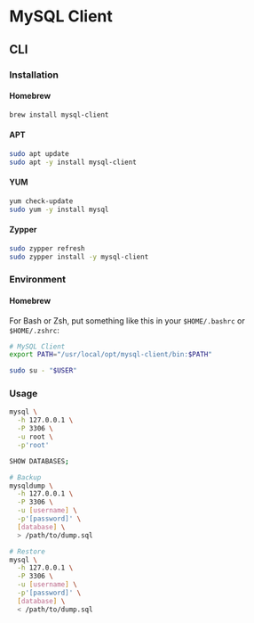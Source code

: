 # MySQL Client

<!-- ## Docker

### Network

```sh
docker network create workbench \
  --subnet 10.1.1.0/24
```

### Running

```sh
docker run -it --rm \
  $(echo "$DOCKER_RUN_OPTS") \
  -h centos \
  --name centos \
  --network workbench \
  docker.io/library/centos:7.6.1810 /bin/bash
``` -->

## CLI

### Installation

#### Homebrew

```sh
brew install mysql-client
```

#### APT

```sh
sudo apt update
sudo apt -y install mysql-client
```

#### YUM

```sh
yum check-update
sudo yum -y install mysql
```

#### Zypper

```sh
sudo zypper refresh
sudo zypper install -y mysql-client
```

### Environment

#### Homebrew

For Bash or Zsh, put something like this in your `$HOME/.bashrc` or `$HOME/.zshrc`:

```sh
# MySQL Client
export PATH="/usr/local/opt/mysql-client/bin:$PATH"
```

```sh
sudo su - "$USER"
```

### Usage

```sh
mysql \
  -h 127.0.0.1 \
  -P 3306 \
  -u root \
  -p'root'

SHOW DATABASES;
```

```sh
# Backup
mysqldump \
  -h 127.0.0.1 \
  -P 3306 \
  -u [username] \
  -p'[password]' \
  [database] \
  > /path/to/dump.sql

# Restore
mysql \
  -h 127.0.0.1 \
  -P 3306 \
  -u [username] \
  -p'[password]' \
  [database] \
  < /path/to/dump.sql
```
